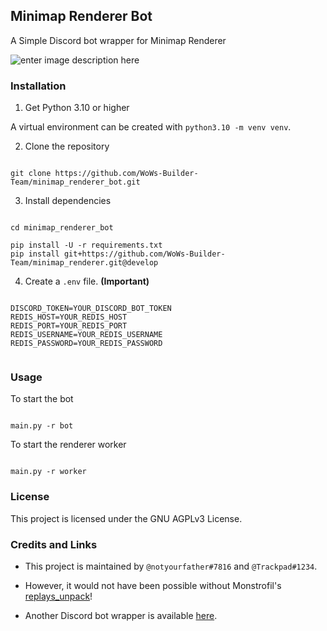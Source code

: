 ## Minimap Renderer Bot

  

A Simple Discord bot wrapper for Minimap Renderer

![enter image description here](https://github.com/WoWs-Builder-Team/minimap_renderer/blob/master/docs/minimap.gif?raw=true)

### Installation

  

1. Get Python 3.10 or higher

  

A virtual environment can be created with `python3.10 -m venv venv`.

  

2. Clone the repository

  

```

git clone https://github.com/WoWs-Builder-Team/minimap_renderer_bot.git

```

  

3. Install dependencies

  

```

cd minimap_renderer_bot

pip install -U -r requirements.txt
pip install git+https://github.com/WoWs-Builder-Team/minimap_renderer.git@develop

```

  

4. Create a `.env` file. **(Important)**

```

DISCORD_TOKEN=YOUR_DISCORD_BOT_TOKEN
REDIS_HOST=YOUR_REDIS_HOST
REDIS_PORT=YOUR_REDIS_PORT
REDIS_USERNAME=YOUR_REDIS_USERNAME
REDIS_PASSWORD=YOUR_REDIS_PASSWORD


```

  
 
### Usage

  

To start the bot
```

main.py -r bot

```
To start the renderer worker

```

main.py -r worker

```

### License

 
This project is licensed under the GNU AGPLv3 License.

  

### Credits and Links

  

- This project is maintained by `@notyourfather#7816` and `@Trackpad#1234`.

- However, it would not have been possible without Monstrofil's [replays_unpack](https://github.com/Monstrofil/replays_unpack)!

- Another Discord bot wrapper is available [here](https://github.com/padtrack/track).
